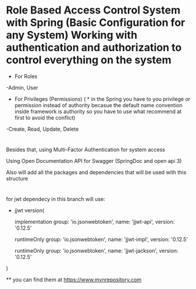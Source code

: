 # Role Based Access Control System with Spring (Basic Configuration for any System) Working with authentication and authorization to control everything on the system

- For Roles

-Admin, User


- For Privileges (Permissions) ( * in the Spring you have to you privilege or permission instead of authority becasue the default name convention inside framework is authority so you have to use what recommend at first to avoid the conflict)

-Create, Read, Update, Delete

# ##############
Besides that, using Multi-Factor Authentication for system access


Using Open Documentation API for Swagger (SpringDoc and open api 3)


Also will add all the packages and dependencies that will be used with this structure
# ######################
for jwt dependecy in this branch will use:

- jjwt version(
  
  implementation group: 'io.jsonwebtoken', name: 'jjwt-api', version: '0.12.5'
  
  runtimeOnly group: 'io.jsonwebtoken', name: 'jjwt-impl', version: '0.12.5'
  
  runtimeOnly group: 'io.jsonwebtoken', name: 'jjwt-jackson', version: '0.12.5'
  
 )
  
**  you can find them at https://www.mvnrepository.com
